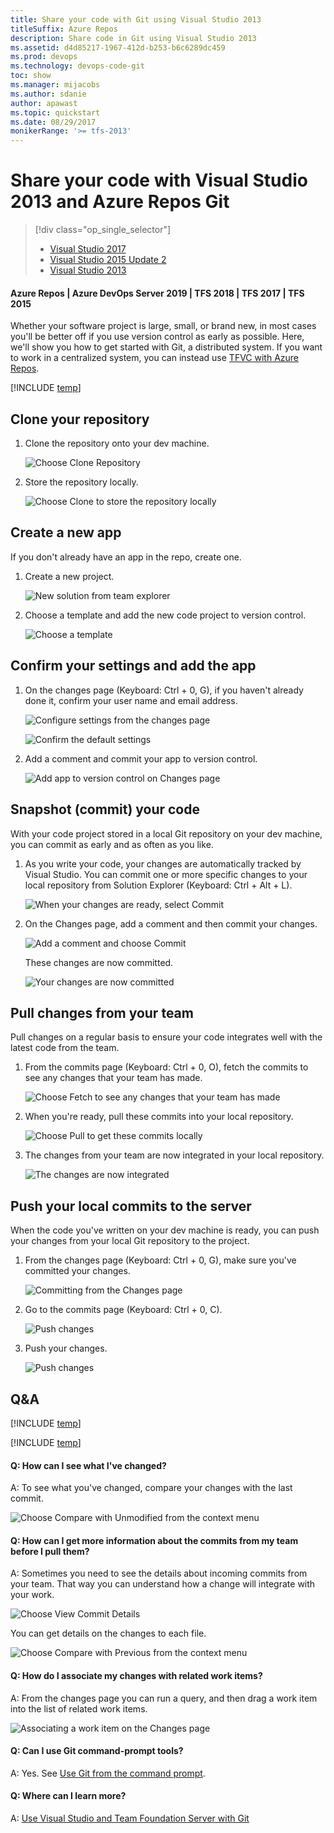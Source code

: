 ```yaml
---
title: Share your code with Git using Visual Studio 2013
titleSuffix: Azure Repos
description: Share code in Git using Visual Studio 2013
ms.assetid: d4d85217-1967-412d-b253-b6c6289dc459
ms.prod: devops
ms.technology: devops-code-git 
toc: show
ms.manager: mijacobs
ms.author: sdanie
author: apawast
ms.topic: quickstart
ms.date: 08/29/2017
monikerRange: '>= tfs-2013'
---
```



# Share your code with Visual Studio 2013 and Azure Repos Git

> [!div class="op_single_selector"]
> - [Visual Studio 2017](share-your-code-in-git-vs-2017.md)
> - [Visual Studio 2015 Update 2](share-your-code-in-git-vs.md)
> - [Visual Studio 2013](share-your-code-in-git-vs-2013.md)   

#### Azure Repos | Azure DevOps Server 2019 | TFS 2018 | TFS 2017 | TFS 2015  

Whether your software project is large, small, or brand new, 
in most cases you'll be better off if you use version control 
as early as possible. Here, we'll show you how to get started with 
Git, a distributed system. If you want to work in a centralized system, 
you can instead use [TFVC with Azure Repos](../../repos/tfvc/share-your-code-in-tfvc-vs.md).

[!INCLUDE [temp](_shared/open-team-project-in-vs.md)]

## Clone your repository

1. Clone the repository onto your dev machine.

   ![Choose Clone Repository](_img/share-your-code-in-git-vs/IC684063.png)

2. Store the repository locally.

   ![Choose Clone to store the repository locally](_img/share-your-code-in-git-vs/IC682931.png)

## Create a new app
If you don't already have an app in the repo, create one.

1. Create a new project.

   ![New solution from team explorer](_img/share-your-code-in-git-vs/team-explorer-git-new-solution.png)

2. Choose a template and add the new code project to version control.

   ![Choose a template](_img/create-your-app-vs/IC687148.png)

## Confirm your settings and add the app

1. On the changes page (Keyboard: Ctrl + 0, G), if you haven't already done it,
   confirm your user name and email address.

   ![Configure settings from the changes page](_img/share-your-code-in-git-vs/confirm-git-settings-from-changes-page.png)

   ![Confirm the default settings](_img/share-your-code-in-git-vs/git-initial-settings-with-default-values.png)

2. Add a comment and commit your app to version control.

   ![Add app to version control on Changes page](_img/share-your-code-in-git-vs/team-explorer-git-changes-add-app.png)


## Snapshot (commit) your code

With your code project stored in a local Git repository on your dev machine, 
you can commit as early and as often as you like.

1. As you write your code, your changes are automatically tracked by Visual Studio. 
   You can commit one or more specific changes to your local repository from Solution Explorer
   (Keyboard: Ctrl + Alt + L).

   ![When your changes are ready, select Commit](_img/share-your-code-in-git-vs/IC683030.png)

2. On the Changes page, add a comment and then commit your changes.

   ![Add a comment and choose Commit](_img/share-your-code-in-git-vs/IC683031.png)

   These changes are now committed.

   ![Your changes are now committed](_img/share-your-code-in-git-vs/IC683032.png)

## Pull changes from your team

Pull changes on a regular basis to ensure your code integrates well with the latest code from the team.

1. From the commits page (Keyboard: Ctrl + 0, O), fetch the commits to see any changes that your team has made.

   ![Choose Fetch to see any changes that your team has made](_img/share-your-code-in-git-vs/IC682939.png)

2. When you're ready, pull these commits into your local repository.

   ![Choose Pull to get these commits locally](_img/share-your-code-in-git-vs/IC682942.png)

3. The changes from your team are now integrated in your local repository.

   ![The changes are now integrated](_img/share-your-code-in-git-vs/IC682943.png)

## Push your local commits to the server

When the code you've written on your dev machine is ready, you can push your changes from your local Git repository to the project.

1. From the changes page (Keyboard: Ctrl + 0, G), make sure you've committed your changes.

   ![Committing from the Changes page](_img/share-your-code-in-git-vs/IC682975.png)

2. Go to the commits page (Keyboard: Ctrl + 0, C).

   ![Push changes](_img/share-your-code-in-git-vs/IC682976.png)

3. Push your changes.

   ![Push changes](_img/share-your-code-in-git-vs/IC682977.png)


## Q&A

<!-- BEGINSECTION class="md-qanda" -->

[!INCLUDE [temp](_shared/open-team-project-in-vs-qa.md)]

[!INCLUDE [temp](_shared/qa-vs-launch-fail.md)]


#### Q: How can I see what I've changed?

A: To see what you've changed, compare your changes with the last commit.

 ![Choose Compare with Unmodified from the context menu](_img/share-your-code-in-git-vs/IC685270.png)

#### Q: How can I get more information about the commits from my team before I pull them?

A: Sometimes you need to see the details about incoming commits from your team. That way you can understand how a change will integrate with your work.

 ![Choose View Commit Details](_img/share-your-code-in-git-vs/IC682940.png)

 You can get details on the changes to each file.

 ![Choose Compare with Previous from the context menu](_img/share-your-code-in-git-vs/IC685291.png)

#### Q: How do I associate my changes with related work items?

A: From the changes page you can run a query, and then drag a work item into the list of related work items.

 ![Associating a work item on the Changes page](_img/share-your-code-in-git-vs/IC685315.png)

#### Q: Can I use Git command-prompt tools?

A: Yes. See [Use Git from the command prompt](command-prompt.md).

#### Q: Where can I learn more?

A: [Use Visual Studio and Team Foundation Server with Git](overview.md)

<!-- ENDSECTION --> 
